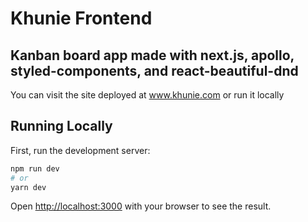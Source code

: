 # Khunie Frontend

## Kanban board app made with next.js, apollo, styled-components, and react-beautiful-dnd

You can visit the site deployed at www.khunie.com or run it locally

## Running Locally

First, run the development server:

```bash
npm run dev
# or
yarn dev
```

Open [http://localhost:3000](http://localhost:3000) with your browser to see the result.
